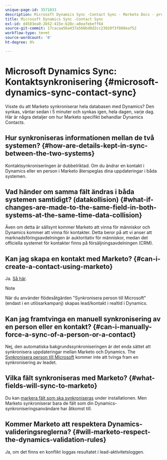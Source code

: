 ```yaml
---
unique-page-id: 3571833
description: Microsoft Dynamics Sync -Contact Sync - Marketo Docs - produktdokumentation
title: Microsoft Dynamics Sync -Contact Sync
exl-id: d4583ea0-2b52-415e-b28c-a8eafebeff64
source-git-commit: 17cacaa56a437a568bd0d2cc23020f3f880eaf52
workflow-type: tm+mt
source-wordcount: '0'
ht-degree: 0%

---
```


# Microsoft Dynamics Sync: Kontaktsynkronisering {#microsoft-dynamics-sync-contact-sync}

Visste du att Marketo synkroniserar hela databasen med Dynamics? Den synkas, väntar sedan i 5 minuter och synkas igen, hela dagen, varje dag. Här är några detaljer om hur Marketo specifikt behandlar Dynamics Contacts.

## Hur synkroniseras informationen mellan de två systemen? {#how-are-details-kept-in-sync-between-the-two-systems}

Kontaktsynkroniseringen är dubbelriktad. Om du ändrar en kontakt i Dynamics eller en person i Marketo återspeglas dina uppdateringar i båda systemen.

## Vad händer om samma fält ändras i båda systemen samtidigt? (datakollision) {#what-if-changes-are-made-to-the-same-field-in-both-systems-at-the-same-time-data-collision}

Även om detta är sällsynt kommer Marketo att vinna för människor och Dynamics kommer att vinna för kontakter. Detta beror på att vi anser att marknadsföringsavdelningen är auktoritativ för människor, medan det officiella systemet för kontakter finns på försäljningsavdelningen (CRM).

## Kan jag skapa en kontakt med Marketo? {#can-i-create-a-contact-using-marketo}

Ja. [Så här](/help/marketo/product-docs/crm-sync/microsoft-dynamics-sync/microsoft-dynamics-sync-details/microsoft-dynamics-sync-lead-sync/create-a-contact-in-microsoft-dynamics.md).

>[!NOTE]
>
>När du använder flödesåtgärden &quot;Synkronisera person till Microsoft&quot; (endast i en utlösarkampanj) skapas lead/kontakt i realtid i Dynamics.

## Kan jag framtvinga en manuell synkronisering av en person eller en kontakt? {#can-i-manually-force-a-sync-of-a-person-or-a-contact}

Nej, den automatiska bakgrundssynkroniseringen är det enda sättet att synkronisera uppdateringar mellan Marketo och Dynamics. The [Synkronisera person till Microsoft](/help/marketo/product-docs/core-marketo-concepts/smart-campaigns/microsoft-dynamics-flow-actions/sync-person-to-microsoft.md) kommer inte att tvinga fram en synkronisering av leadet.

## Vilka fält synkroniseras med Marketo? {#what-fields-will-sync-to-marketo}

Du kan [markera fält som ska synkroniseras](/help/marketo/product-docs/crm-sync/microsoft-dynamics-sync/sync-setup/microsoft-dynamics-365/step-4-of-4-connect.md#select-fields-to-sync) under installationen. Men Marketo synkroniserar bara de fält som din Dynamics-synkroniseringsanvändare har åtkomst till.

## Kommer Marketo att respektera Dynamics-valideringsreglerna? {#will-marketo-respect-the-dynamics-validation-rules}

Ja, om det finns en konflikt loggas resultatet i lead-aktivitetsloggen.
